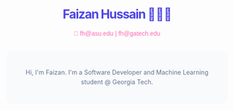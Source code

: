 <h1 align="center" style="color: #4F46E5; font-family: 'Inter', sans-serif; font-weight: 700; letter-spacing: -0.05em;">
  Faizan Hussain 👨🏽‍💻</h1>

<p align="center" style="color: #FF69B4; font-family: 'Arial', sans-serif;">
  📧 <a href="mailto:fh@asu.edu" style="color: #FF69B4; text-decoration: none;">fh@asu.edu</a> | 
  <a href="mailto:fh@gatech.edu" style="color: #FF69B4; text-decoration: none;">fh@gatech.edu</a>
</p>

<section align="center" style="max-width: 600px; margin: 32px auto; padding: 24px; border-radius: 16px; background: #F8FAFC;">
  <p style="color: #64748B; font-family: 'Inter', sans-serif; line-height: 1.6;">
     Hi, I'm Faizan. I'm a Software Developer and Machine Learning student @ Georgia Tech.   </p>
</section>
